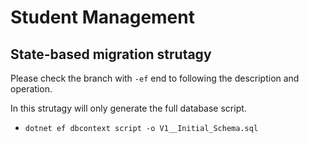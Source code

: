 # Student Management

## State-based migration strutagy

Please check the branch with `-ef` end to following the description and operation.

In this strutagy will only generate the full database script.

- `dotnet ef dbcontext script -o V1__Initial_Schema.sql`
